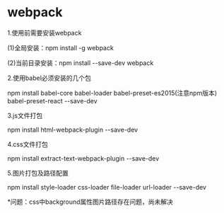 # webpack

1.使用前需要安装webpack

(1)全局安装：npm install -g webpack

(2)当前目录安装：npm install --save-dev webpack

2.使用babel必须安装的几个包

npm install babel-core babel-loader babel-preset-es2015(注意npm版本) babel-preset-react --save-dev

3.js文件打包

npm install html-webpack-plugin --save-dev

4.css文件打包

npm install extract-text-webpack-plugin --save-dev

5.图片打包及路径配置

npm install style-loader css-loader file-loader url-loader --save-dev

*问题：css中background属性图片路径存在问题，尚未解决
